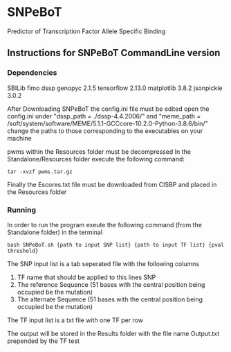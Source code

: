 # SNPeBoT
Predictor of Transcription Factor Allele Specific Binding

## Instructions for SNPeBoT CommandLine version

### Dependencies
SBILib
fimo
dssp
genopyc 2.1.5
tensorflow 2.13.0
matplotlib 3.8.2
jsonpickle 3.0.2

After Downloading SNPeBoT the config.ini file must be edited
open the config.ini
under "dssp_path = ./dssp-4.4.2006/" and "meme_path = /soft/system/software/MEME/5.1.1-GCCcore-10.2.0-Python-3.8.6/bin/" change the paths to those corresponding to the executables on your machine

pwms within the Resources folder must be decompressed
In the Standalone/Resources folder execute the following command:
```console
tar -xvzf pwms.tar.gz
```
Finally the Escores.txt file must be downloaded from CISBP and placed in the Resources folder


### Running 

In order to run the program exeute the following command (from the Standalone folder) in the terminal


```console
bash SNPeBoT.sh {path to input SNP list} {path to input TF list} {pval threshold}
```
The SNP input list is a tab seperated file with the following columns
1) TF name that should be applied to this lines SNP
2) The reference Sequence (51 bases with the central position being occupied be the mutation)
3) The alternate Sequence (51 bases with the central position being occupied be the mutation)

The TF input list is a txt file with one TF per row


The output will be stored in the Results folder with the file name Output.txt prepended by the TF test

